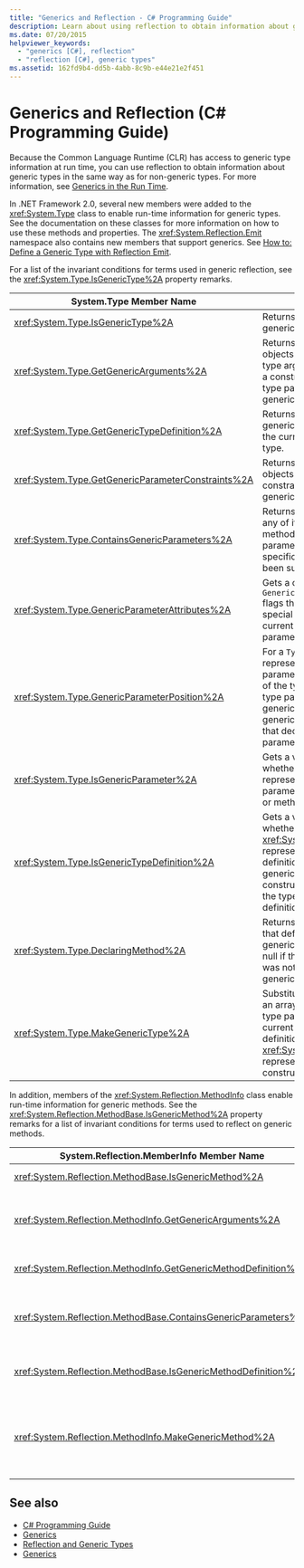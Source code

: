 ```yaml
---
title: "Generics and Reflection - C# Programming Guide"
description: Learn about using reflection to obtain information about generic types and view lists of terms and conditions for generic reflection.
ms.date: 07/20/2015
helpviewer_keywords: 
  - "generics [C#], reflection"
  - "reflection [C#], generic types"
ms.assetid: 162fd9b4-dd5b-4abb-8c9b-e44e21e2f451
---
```

# Generics and Reflection (C# Programming Guide)
Because the Common Language Runtime (CLR) has access to generic type information at run time, you can use reflection to obtain information about generic types in the same way as for non-generic types. For more information, see [Generics in the Run Time](./generics-in-the-run-time.md).  
  
 In .NET Framework 2.0, several new members were added to the <xref:System.Type> class to enable run-time information for generic types. See the documentation on these classes for more information on how to use these methods and properties. The <xref:System.Reflection.Emit> namespace also contains new members that support generics. See [How to: Define a Generic Type with Reflection Emit](../../../framework/reflection-and-codedom/how-to-define-a-generic-type-with-reflection-emit.md).  
  
 For a list of the invariant conditions for terms used in generic reflection, see the <xref:System.Type.IsGenericType%2A> property remarks.  
  
|System.Type Member Name|Description|  
|-----------------------------|-----------------|  
|<xref:System.Type.IsGenericType%2A>|Returns true if a type is generic.|  
|<xref:System.Type.GetGenericArguments%2A>|Returns an array of `Type` objects that represent the type arguments supplied for a constructed type, or the type parameters of a generic type definition.|  
|<xref:System.Type.GetGenericTypeDefinition%2A>|Returns the underlying generic type definition for the current constructed type.|  
|<xref:System.Type.GetGenericParameterConstraints%2A>|Returns an array of `Type` objects that represent the constraints on the current generic type parameter.|  
|<xref:System.Type.ContainsGenericParameters%2A>|Returns true if the type or any of its enclosing types or methods contain type parameters for which specific types have not been supplied.|  
|<xref:System.Type.GenericParameterAttributes%2A>|Gets a combination of `GenericParameterAttributes` flags that describe the special constraints of the current generic type parameter.|  
|<xref:System.Type.GenericParameterPosition%2A>|For a `Type` object that represents a type parameter, gets the position of the type parameter in the type parameter list of the generic type definition or generic method definition that declared the type parameter.|  
|<xref:System.Type.IsGenericParameter%2A>|Gets a value that indicates whether the current `Type` represents a type parameter of a generic type or method definition.|  
|<xref:System.Type.IsGenericTypeDefinition%2A>|Gets a value that indicates whether the current <xref:System.Type> represents a generic type definition, from which other generic types can be constructed. Returns true if the type represents the definition of a generic type.|  
|<xref:System.Type.DeclaringMethod%2A>|Returns the generic method that defined the current generic type parameter, or null if the type parameter was not defined by a generic method.|  
|<xref:System.Type.MakeGenericType%2A>|Substitutes the elements of an array of types for the type parameters of the current generic type definition, and returns a <xref:System.Type> object representing the resulting constructed type.|  
  
 In addition, members of the <xref:System.Reflection.MethodInfo> class enable run-time information for generic methods. See the <xref:System.Reflection.MethodBase.IsGenericMethod%2A> property remarks for a list of invariant conditions for terms used to reflect on generic methods.  
  
|System.Reflection.MemberInfo Member Name|Description|  
|----------------------------------------------|-----------------|  
|<xref:System.Reflection.MethodBase.IsGenericMethod%2A>|Returns true if a method is generic.|  
|<xref:System.Reflection.MethodInfo.GetGenericArguments%2A>|Returns an array of Type objects that represent the type arguments of a constructed generic method or the type parameters of a generic method definition.|  
|<xref:System.Reflection.MethodInfo.GetGenericMethodDefinition%2A>|Returns the underlying generic method definition for the current constructed method.|  
|<xref:System.Reflection.MethodBase.ContainsGenericParameters%2A>|Returns true if the method or any of its enclosing types contain any type parameters for which specific types have not been supplied.|  
|<xref:System.Reflection.MethodBase.IsGenericMethodDefinition%2A>|Returns true if the current <xref:System.Reflection.MethodInfo> represents the definition of a generic method.|  
|<xref:System.Reflection.MethodInfo.MakeGenericMethod%2A>|Substitutes the elements of an array of types for the type parameters of the current generic method definition, and returns a <xref:System.Reflection.MethodInfo> object representing the resulting constructed method.|  
  
## See also

- [C# Programming Guide](../index.md)
- [Generics](./index.md)
- [Reflection and Generic Types](../../../framework/reflection-and-codedom/reflection-and-generic-types.md)
- [Generics](../../../standard/generics/index.md)
